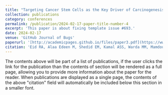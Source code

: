 ```yaml
---
title: "Targeting Cancer Stem Cells as the Key Driver of Carcinogenesis and Therapeutic Resistance"
collection: publications
category: conferences
permalink: /publication/2024-02-17-paper-title-number-4
excerpt: 'This paper is about fixing template issue #693.'
date: 2024-02-17
venue: 'GitHub Journal of Bugs'
paperurl: '[http://academicpages.github.io/files/paper3.pdf](https://www.mdpi.com/1422-0067/24/2/1786)'
citation: 'Eid RA, Alaa Edeen M, Shedid EM, Kamal ASS, Warda MM, Mamdouh F, Khedr SA, Soltan MA, Jeon HW, Zaki MSA, et al. Targeting Cancer Stem Cells as the Key Driver of Carcinogenesis and Therapeutic Resistance. International Journal of Molecular Sciences. 2023; 24(2):1786. https://doi.org/10.3390/ijms24021786'
---
```


The contents above will be part of a list of publications, if the user clicks the link for the publication than the contents of section will be rendered as a full page, allowing you to provide more information about the paper for the reader. When publications are displayed as a single page, the contents of the above "citation" field will automatically be included below this section in a smaller font.
